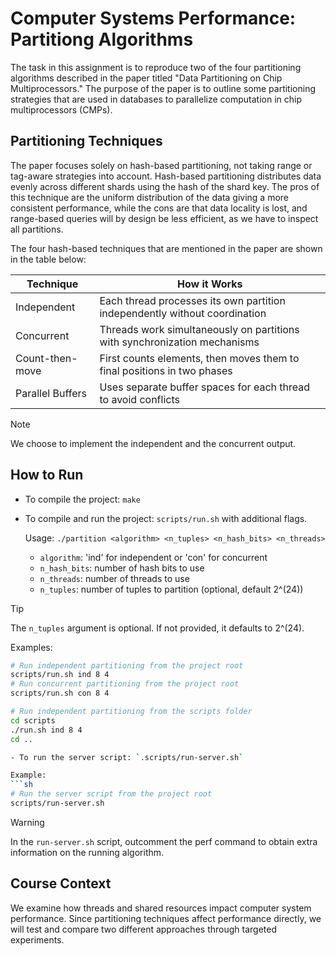 # Computer Systems Performance: Partitiong Algorithms

The task in this assignment is to reproduce two of the four partitioning algorithms described in the paper titled "Data Partitioning on Chip Multiprocessors." The purpose of the paper is to outline some partitioning strategies that are used in databases to parallelize computation in chip multiprocessors (CMPs).

## Partitioning Techniques

The paper focuses solely on hash-based partitioning, not taking range or tag-aware strategies into account. Hash-based partitioning distributes data evenly across different shards using the hash of the shard key. The pros of this technique are the uniform distribution of the data giving a more consistent performance, while the cons are that data locality is lost, and range-based queries will by design be less efficient, as we have to inspect all partitions.

The four hash-based techniques that are mentioned in the paper are shown in the table below:

| Technique | How it Works |
|-----------|--------------|
| Independent | Each thread processes its own partition independently without coordination |
| Concurrent | Threads work simultaneously on partitions with synchronization mechanisms |
| Count-then-move | First counts elements, then moves them to final positions in two phases |
| Parallel Buffers | Uses separate buffer spaces for each thread to avoid conflicts |

> [!NOTE]  
> We choose to implement the independent and the concurrent output.

## How to Run

- To compile the project: `make`
- To compile and run the project: `scripts/run.sh` with additional flags.

  Usage: `./partition <algorithm> <n_tuples> <n_hash_bits> <n_threads>`
  - `algorithm`:   'ind' for independent or 'con' for concurrent
  - `n_hash_bits`: number of hash bits to use
  - `n_threads`:   number of threads to use
  - `n_tuples`:    number of tuples to partition (optional, default 2^(24))

> [!TIP]  
> The `n_tuples` argument is optional. If not provided, it defaults to 2^(24).

  Examples:
  ```sh
  # Run independent partitioning from the project root
  scripts/run.sh ind 8 4
  # Run concurrent partitioning from the project root
  scripts/run.sh con 8 4

  # Run independent partitioning from the scripts folder
  cd scripts
  ./run.sh ind 8 4
  cd ..

- To run the server script: `.scripts/run-server.sh`

  Example:
  ```sh
  # Run the server script from the project root
  scripts/run-server.sh
  ```

> [!WARNING]  
> In the `run-server.sh` script, outcomment the perf command to obtain extra information on the running algorithm. 

## Course Context

We examine how threads and shared resources impact computer system performance. Since partitioning techniques affect performance directly, we will test and compare two different approaches through targeted experiments.